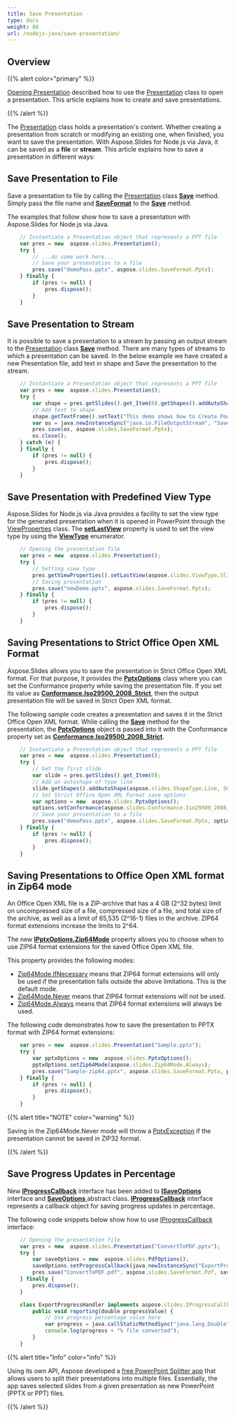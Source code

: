 ```yaml
---
title: Save Presentation
type: docs
weight: 80
url: /nodejs-java/save-presentation/
---
```


## **Overview**
{{% alert color="primary" %}} 

[Opening Presentation](/slides/nodejs-java/open-presentation/) described how to use the [Presentation](https://reference.aspose.com/slides/nodejs-java/aspose.slides/Presentation) class to open a presentation. This article explains how to create and save presentations.

{{% /alert %}} 

The [Presentation](https://reference.aspose.com/slides/nodejs-java/aspose.slides/Presentation) class holds a presentation's content. Whether creating a presentation from scratch or modifying an existing one, when finished, you want to save the presentation. With Aspose.Slides for Node.js via Java, it can be saved as a **file** or **stream**. This article explains how to save a presentation in different ways:

## **Save Presentation to File**
Save a presentation to file by calling the [Presentation](https://reference.aspose.com/slides/nodejs-java/aspose.slides/Presentation) class [**Save**](https://reference.aspose.com/slides/nodejs-java/aspose.slides/Presentation#save-java.lang.String-int-) method. Simply pass the file name and [**SaveFormat**](https://reference.aspose.com/slides/nodejs-java/aspose.slides/SaveFormat) to the [**Save**](https://reference.aspose.com/slides/nodejs-java/aspose.slides/Presentation#save-java.lang.String-int-) method.

The examples that follow show how to save a presentation with Aspose.Slides for Node.js via Java.

```javascript
    // Instantiate a Presentation object that represents a PPT file
    var pres = new  aspose.slides.Presentation();
    try {
        // ...do some work here...
        // Save your presentation to a file
        pres.save("demoPass.pptx", aspose.slides.SaveFormat.Pptx);
    } finally {
        if (pres != null) {
            pres.dispose();
        }
    }
```

## **Save Presentation to Stream**
It is possible to save a presentation to a stream by passing an output stream to the [Presentation](https://reference.aspose.com/slides/nodejs-java/aspose.slides/Presentation) class [**Save**](https://reference.aspose.com/slides/nodejs-java/aspose.slides/Presentation#save-java.io.OutputStream-int-) method. There are many types of streams to which a presentation can be saved. In the below example we have created a new Presentation file, add text in shape and Save the presentation to the stream.

```javascript
    // Instantiate a Presentation object that represents a PPT file
    var pres = new  aspose.slides.Presentation();
    try {
        var shape = pres.getSlides().get_Item(0).getShapes().addAutoShape(aspose.slides.ShapeType.Rectangle, 200, 200, 200, 200);
        // Add text to shape
        shape.getTextFrame().setText("This demo shows how to Create PowerPoint file and save it to Stream.");
        var os = java.newInstanceSync("java.io.FileOutputStream", "Save_As_Stream_out.pptx");
        pres.save(os, aspose.slides.SaveFormat.Pptx);
        os.close();
    } catch (e) {
    } finally {
        if (pres != null) {
            pres.dispose();
        }
    }
```

## **Save Presentation with Predefined View Type**
Aspose.Slides for Node.js via Java provides a facility to set the view type for the generated presentation when it is opened in PowerPoint through the [ViewProperties](https://reference.aspose.com/slides/nodejs-java/aspose.slides/ViewProperties) class. The [**setLastView**](https://reference.aspose.com/slides/nodejs-java/aspose.slides/ViewProperties#setLastView-int-) property is used to set the view type by using the [**ViewType**](https://reference.aspose.com/slides/nodejs-java/aspose.slides/ViewType) enumerator.

```javascript
    // Opening the presentation file
    var pres = new  aspose.slides.Presentation();
    try {
        // Setting view type
        pres.getViewProperties().setLastView(aspose.slides.ViewType.SlideMasterView);
        // Saving presentation
        pres.save("newDemo.pptx", aspose.slides.SaveFormat.Pptx);
    } finally {
        if (pres != null) {
            pres.dispose();
        }
    }
```

## **Saving Presentations to Strict Office Open XML Format**
Aspose.Slides allows you to save the presentation in Strict Office Open XML format. For that purpose, it provides the [**PptxOptions**](https://reference.aspose.com/slides/nodejs-java/aspose.slides/pptxoptions) class where you can set the Conformance property while saving the presentation file. If you set its value as [**Conformance.Iso29500_2008_Strict**](https://reference.aspose.com/slides/nodejs-java/aspose.slides/Conformance#Iso29500_2008_Strict), then the output presentation file will be saved in Strict Open XML format.

The following sample code creates a presentation and saves it in the Strict Office Open XML format. While calling the [**Save**](https://reference.aspose.com/slides/nodejs-java/aspose.slides/Presentation#save-java.lang.String-int-aspose.slides.ISaveOptions-) method for the presentation, the [**PptxOptions**](https://reference.aspose.com/slides/nodejs-java/aspose.slides/pptxoptions) object is passed into it with the Conformance property set as [**Conformance.Iso29500_2008_Strict**](https://reference.aspose.com/slides/nodejs-java/aspose.slides/Conformance#Iso29500_2008_Strict).

```javascript
    // Instantiate a Presentation object that represents a PPT file
    var pres = new  aspose.slides.Presentation();
    try {
        // Get the first slide
        var slide = pres.getSlides().get_Item(0);
        // Add an autoshape of type line
        slide.getShapes().addAutoShape(aspose.slides.ShapeType.Line, 50, 150, 300, 0);
        // Set Strict Office Open XML Format save options
        var options = new  aspose.slides.PptxOptions();
        options.setConformance(aspose.slides.Conformance.Iso29500_2008_Strict);
        // Save your presentation to a file
        pres.save("demoPass.pptx", aspose.slides.SaveFormat.Pptx, options);
    } finally {
        if (pres != null) {
            pres.dispose();
        }
    }
```

## **Saving Presentations to Office Open XML format in Zip64 mode**

An Office Open XML file is a ZIP-archive that has a 4 GB (2^32 bytes) limit on uncompressed size of a file, compressed size of a file, and total size of the archive, as well as a limit of 65,535 (2^16-1) files in the archive. ZIP64 format extensions increase the limits to 2^64.

The new [**IPptxOptions.Zip64Mode**](https://reference.aspose.com/slides/nodejs-java/aspose.slides/zip64mode/) property allows you to choose when to use ZIP64 format extensions for the saved Office Open XML file.

This property provides the following modes:

- [Zip64Mode.IfNecessary](https://reference.aspose.com/slides/nodejs-java/aspose.slides/zip64mode/#IfNecessary) means that ZIP64 format extensions will only be used if the presentation falls outside the above limitations. This is the default mode.
- [Zip64Mode.Never](https://reference.aspose.com/slides/nodejs-java/aspose.slides/zip64mode/#Never) means that ZIP64 format extensions will not be used.
- [Zip64Mode.Always](https://reference.aspose.com/slides/nodejs-java/aspose.slides/zip64mode/#Always) means that ZIP64 format extensions will always be used.

The following code demonstrates how to save the presentation to PPTX format with ZIP64 format extensions:

```javascript
    var pres = new  aspose.slides.Presentation("Sample.pptx");
    try {
        var pptxOptions = new  aspose.slides.PptxOptions();
        pptxOptions.setZip64Mode(aspose.slides.Zip64Mode.Always);
        pres.save("Sample-zip64.pptx", aspose.slides.SaveFormat.Pptx, pptxOptions);
    } finally {
        if (pres != null) {
            pres.dispose();
        }
    }
```

{{% alert title="NOTE" color="warning" %}}

Saving in the Zip64Mode.Never mode will throw a [PptxException](https://reference.aspose.com/slides/nodejs-java/aspose.slides/pptxexception/) if the presentation cannot be saved in ZIP32 format.

{{% /alert %}}

## **Save Progress Updates in Percentage**
New [**IProgressCallback**](https://reference.aspose.com/slides/nodejs-java/aspose.slides/IProgressCallback) interface has been added to [**ISaveOptions**](https://reference.aspose.com/slides/nodejs-java/aspose.slides/ISaveOptions) interface and [**SaveOptions** ](https://reference.aspose.com/slides/nodejs-java/aspose.slides/SaveOptions)abstract class. [**IProgressCallback**](https://reference.aspose.com/slides/nodejs-java/aspose.slides/IProgressCallback) interface represents a callback object for saving progress updates in percentage.  

The following code snippets below show how to use [IProgressCallback](https://reference.aspose.com/slides/nodejs-java/aspose.slides/IProgressCallback) interface:

```javascript
    // Opening the presentation file
    var pres = new  aspose.slides.Presentation("ConvertToPDF.pptx");
    try {
        var saveOptions = new  aspose.slides.PdfOptions();
        saveOptions.setProgressCallback(java.newInstanceSync("ExportProgressHandler"));
        pres.save("ConvertToPDF.pdf", aspose.slides.SaveFormat.Pdf, saveOptions);
    } finally {
        pres.dispose();
    }
```
```javascript
    class ExportProgressHandler implements aspose.slides.IProgressCallback {
        public void reporting(double progressValue) {
            // Use progress percentage value here
            var progress = java.callStaticMethodSync("java.lang.Double", "valueOf", progressValue).intValue();
            console.log(progress + "% file converted");
        }
    }
```

{{% alert title="Info" color="info" %}}

Using its own API, Aspose developed a [free PowerPoint Splitter app](https://products.aspose.app/slides/splitter) that allows users to split their presentations into multiple files. Essentially, the app saves selected slides from a given presentation as new PowerPoint (PPTX or PPT) files. 

{{% /alert %}}
